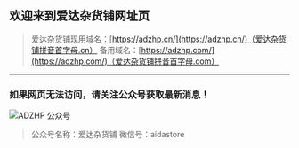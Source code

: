 ## 欢迎来到爱达杂货铺网址页


>爱达杂货铺现用域名：[https://adzhp.cn/](https://adzhp.cn/)（爱达杂货铺拼音首字母.cn）
>备用域名：[https://adzhp.com/](https://adzhp.com/)（爱达杂货铺拼音首字母.com）
>
------

### 如果网页无法访问，请关注公众号获取最新消息！

![ADZHP 公众号](https://files.catbox.moe/bs6jsi.jpg)

>公众号名称：爱达杂货铺
>微信号：aidastore
